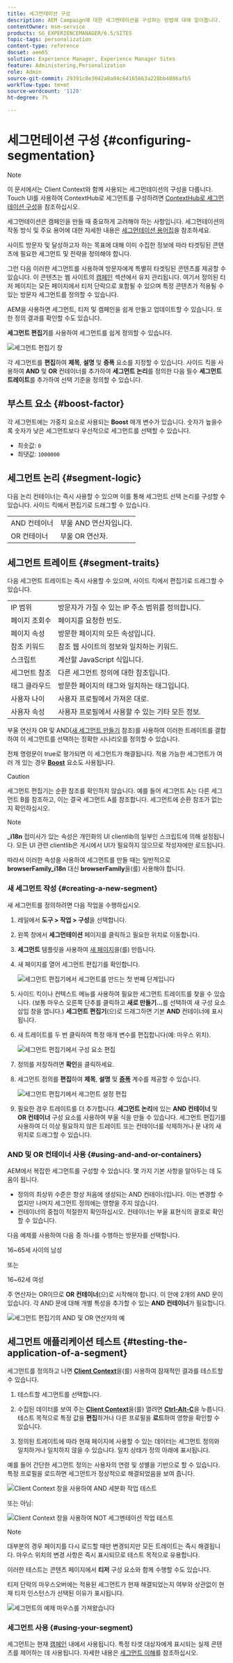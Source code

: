 ```yaml
---
title: 세그먼테이션 구성
description: AEM Campaign에 대한 세그멘테이션을 구성하는 방법에 대해 알아봅니다.
contentOwner: msm-service
products: SG_EXPERIENCEMANAGER/6.5/SITES
topic-tags: personalization
content-type: reference
docset: aem65
solution: Experience Manager, Experience Manager Sites
feature: Administering,Personalization
role: Admin
source-git-commit: 29391c8e3042a8a04c64165663a228bb4886afb5
workflow-type: tm+mt
source-wordcount: '1128'
ht-degree: 7%

---
```



# 세그먼테이션 구성 {#configuring-segmentation}

>[!NOTE]
>
>이 문서에서는 Client Context와 함께 사용되는 세그먼테이션의 구성을 다룹니다. Touch UI를 사용하여 ContextHub로 세그먼트를 구성하려면 [ContextHub로 세그먼테이션 구성](/help/sites-administering/segmentation.md)을 참조하십시오.

세그먼테이션은 캠페인을 만들 때 중요하게 고려해야 하는 사항입니다. 세그먼테이션의 작동 방식 및 주요 용어에 대한 자세한 내용은 [세그먼테이션 용어집](/help/sites-authoring/segmentation-overview.md)을 참조하세요.

사이트 방문자 및 달성하고자 하는 목표에 대해 이미 수집한 정보에 따라 타겟팅된 콘텐츠에 필요한 세그먼트 및 전략을 정의해야 합니다.

그런 다음 이러한 세그먼트를 사용하여 방문자에게 특별히 타겟팅된 콘텐츠를 제공할 수 있습니다. 이 콘텐츠는 웹 사이트의 [캠페인](/help/sites-classic-ui-authoring/classic-personalization-campaigns.md) 섹션에서 유지 관리됩니다. 여기서 정의된 티저 페이지는 모든 페이지에서 티저 단락으로 포함될 수 있으며 특정 콘텐츠가 적용될 수 있는 방문자 세그먼트를 정의할 수 있습니다.

AEM을 사용하면 세그먼트, 티저 및 캠페인을 쉽게 만들고 업데이트할 수 있습니다. 또한 정의 결과를 확인할 수도 있습니다.

**세그먼트 편집기**&#x200B;를 사용하여 세그먼트를 쉽게 정의할 수 있습니다.

![세그먼트 편집기 창](assets/segmenteditor.png)

각 세그먼트를 **편집**&#x200B;하여 **제목**, **설명** 및 **증폭** 요소를 지정할 수 있습니다. 사이드 킥을 사용하여 **AND** 및 **OR** 컨테이너를 추가하여 **세그먼트 논리**&#x200B;를 정의한 다음 필수 **세그먼트 트레이트**&#x200B;를 추가하여 선택 기준을 정의할 수 있습니다.

## 부스트 요소 {#boost-factor}

각 세그먼트에는 가중치 요소로 사용되는 **Boost** 매개 변수가 있습니다. 숫자가 높을수록 숫자가 낮은 세그먼트보다 우선적으로 세그먼트를 선택할 수 있습니다.

* 최솟값: `0`
* 최댓값: `1000000`

## 세그먼트 논리 {#segment-logic}

다음 논리 컨테이너는 즉시 사용할 수 있으며 이를 통해 세그먼트 선택 논리를 구성할 수 있습니다. 사이드 킥에서 편집기로 드래그할 수 있습니다.

<table>
 <tbody>
  <tr>
   <td> AND 컨테이너<br /> </td>
   <td> 부울 AND 연산자입니다.<br /> </td>
  </tr>
  <tr>
   <td> OR 컨테이너<br /> </td>
   <td> 부울 OR 연산자.</td>
  </tr>
 </tbody>
</table>

## 세그먼트 트레이트 {#segment-traits}

다음 세그먼트 트레이트는 즉시 사용할 수 있으며, 사이드 킥에서 편집기로 드래그할 수 있습니다.

<table>
 <tbody>
  <tr>
   <td> IP 범위<br /> </td>
   <td>방문자가 가질 수 있는 IP 주소 범위를 정의합니다.<br /> </td>
  </tr>
  <tr>
   <td> 페이지 조회수<br /> </td>
   <td>페이지를 요청한 빈도. <br /> </td>
  </tr>
  <tr>
   <td> 페이지 속성<br /> </td>
   <td>방문한 페이지의 모든 속성입니다.<br /> </td>
  </tr>
  <tr>
   <td> 참조 키워드<br /> </td>
   <td>참조 웹 사이트의 정보와 일치하는 키워드. <br /> </td>
  </tr>
  <tr>
   <td> 스크립트</td>
   <td>계산할 JavaScript 식입니다.<br /> </td>
  </tr>
  <tr>
   <td> 세그먼트 참조 <br /> </td>
   <td>다른 세그먼트 정의에 대한 참조입니다.<br /> </td>
  </tr>
  <tr>
   <td> 태그 클라우드<br /> </td>
   <td>방문한 페이지의 태그와 일치하는 태그입니다.<br /> </td>
  </tr>
  <tr>
   <td> 사용자 나이<br /> </td>
   <td>사용자 프로필에서 가져온 대로.<br /> </td>
  </tr>
  <tr>
   <td> 사용자 속성<br /> </td>
   <td>사용자 프로필에서 사용할 수 있는 기타 모든 정보. </td>
  </tr>
 </tbody>
</table>

부울 연산자 OR 및 AND([새 세그먼트 만들기](#creating-a-new-segment) 참조)를 사용하여 이러한 트레이트를 결합하여 이 세그먼트를 선택하는 정확한 시나리오를 정의할 수 있습니다.

전체 명령문이 true로 평가되면 이 세그먼트가 해결됩니다. 적용 가능한 세그먼트가 여러 개 있는 경우 **[Boost](/help/sites-administering/campaign-segmentation.md#boost-factor)** 요소도 사용됩니다.

>[!CAUTION]
>
>세그먼트 편집기는 순환 참조를 확인하지 않습니다. 예를 들어 세그먼트 A는 다른 세그먼트 B를 참조하고, 이는 결국 세그먼트 A를 참조합니다. 세그먼트에 순환 참조가 없는지 확인하십시오.

>[!NOTE]
>
>**_i18n** 접미사가 있는 속성은 개인화의 UI clientlib의 일부인 스크립트에 의해 설정됩니다. 모든 UI 관련 clientlib은 게시에서 UI가 필요하지 않으므로 작성자에만 로드됩니다.
>
>따라서 이러한 속성을 사용하여 세그먼트를 만들 때는 일반적으로 **browserFamily_i18n** 대신 **browserFamily**&#x200B;을(를) 사용해야 합니다.

### 새 세그먼트 작성 {#creating-a-new-segment}

새 세그먼트를 정의하려면 다음 작업을 수행하십시오.

1. 레일에서 **도구 > 작업 > 구성**&#x200B;을 선택합니다.
1. 왼쪽 창에서 **세그먼테이션** 페이지를 클릭하고 필요한 위치로 이동합니다.
1. **세그먼트** 템플릿을 사용하여 [새 페이지](/help/sites-authoring/editing-content.md#creatinganewpage)을(를) 만듭니다.
1. 새 페이지를 열어 세그먼트 편집기를 확인합니다.

   ![세그먼트 편집기에서 세그먼트를 만드는 첫 번째 단계입니다](assets/screen_shot_2012-02-02at101726am.png)

1. 사이드 킥이나 컨텍스트 메뉴를 사용하여 필요한 세그먼트 트레이트를 찾을 수 있습니다. (보통 마우스 오른쪽 단추를 클릭하고 **새로 만들기...**&#x200B;를 선택하여 새 구성 요소 삽입 창을 엽니다.) **세그먼트 편집기**(으)로 드래그하면 기본 **AND** 컨테이너에 표시됩니다.
1. 새 트레이트를 두 번 클릭하여 특정 매개 변수를 편집합니다(예: 마우스 위치).

   ![세그먼트 편집기에서 구성 요소 편집](assets/screen_shot_2012-02-02at103135am.png)

1. 정의를 저장하려면 **확인**&#x200B;을 클릭하세요.
1. 세그먼트 정의를 **편집**&#x200B;하여 **제목**, **설명** 및 **[증폭](#boost-factor)** 계수를 제공할 수 있습니다.

   ![세그먼트 편집기에서 세그먼트 설정 편집](assets/screen_shot_2012-02-02at103547am.png)

1. 필요한 경우 트레이트를 더 추가합니다. **세그먼트 논리**&#x200B;에 있는 **AND 컨테이너** 및 **OR 컨테이너** 구성 요소를 사용하여 부울 식을 만들 수 있습니다. 세그먼트 편집기를 사용하여 더 이상 필요하지 않은 트레이트 또는 컨테이너를 삭제하거나 문 내의 새 위치로 드래그할 수 있습니다.

### AND 및 OR 컨테이너 사용 {#using-and-and-or-containers}

AEM에서 복잡한 세그먼트를 구성할 수 있습니다. 몇 가지 기본 사항을 알아두는 데 도움이 됩니다.

* 정의의 최상위 수준은 항상 처음에 생성되는 AND 컨테이너입니다. 이는 변경할 수 없지만 나머지 세그먼트 정의에는 영향을 주지 않습니다.
* 컨테이너의 중첩이 적절한지 확인하십시오. 컨테이너는 부울 표현식의 괄호로 확인할 수 있습니다.

다음 예제를 사용하여 다음 중 하나를 수행하는 방문자를 선택합니다.

16~65세 사이의 남성

또는

16~62세 여성

주 연산자는 OR이므로 **OR 컨테이너**(으)로 시작해야 합니다. 이 안에 2개의 AND 문이 있습니다. 각 AND 문에 대해 개별 특성을 추가할 수 있는 **AND 컨테이너**&#x200B;가 필요합니다.

![세그먼트 편집기의 AND 및 OR 연산자의 예](assets/screen_shot_2012-02-02at105145am.png)

## 세그먼트 애플리케이션 테스트 {#testing-the-application-of-a-segment}

세그먼트를 정의하고 나면 **[Client Context](/help/sites-administering/client-context.md)**&#x200B;을(를) 사용하여 잠재적인 결과를 테스트할 수 있습니다.

1. 테스트할 세그먼트를 선택합니다.
1. 수집된 데이터를 보여 주는 **[Client Context](/help/sites-administering/client-context.md)**&#x200B;을(를) 열려면 **[Ctrl-Alt-C](/help/sites-authoring/page-authoring.md#keyboardshortcuts)**&#x200B;을 누릅니다. 테스트 목적으로 특정 값을 **편집**&#x200B;하거나 다른 프로필을 **로드**&#x200B;하여 영향을 확인할 수 있습니다.

1. 정의된 트레이트에 따라 현재 페이지에 사용할 수 있는 데이터는 세그먼트 정의와 일치하거나 일치하지 않을 수 있습니다. 일치 상태가 정의 아래에 표시됩니다.

예를 들어 간단한 세그먼트 정의는 사용자의 연령 및 성별을 기반으로 할 수 있습니다. 특정 프로필을 로드하면 세그먼트가 정상적으로 해결되었음을 보여 줍니다.

![Client Context 창을 사용하여 AND 세분화 작업 테스트](assets/screen_shot_2012-02-02at105926am.png)

또는 아님:

![Client Context 창을 사용하여 NOT 세그멘테이션 작업 테스트](assets/screen_shot_2012-02-02at110019am.png)

>[!NOTE]
>
>대부분의 경우 페이지를 다시 로드할 때만 변경되지만 모든 트레이트는 즉시 해결됩니다. 마우스 위치의 변경 사항은 즉시 표시되므로 테스트 목적으로 유용합니다.

이러한 테스트는 콘텐츠 페이지에서 **티저** 구성 요소와 함께 수행할 수도 있습니다.

티저 단락의 마우스오버에는 적용된 세그먼트가 현재 해결되었는지 여부와 상관없이 현재 티저 인스턴스가 선택된 이유가 표시됩니다.

![세그먼트의 예제 마우스를 가져왔습니다](assets/chlimage_1-47.png)

### 세그먼트 사용 {#using-your-segment}

세그먼트는 현재 [캠페인](/help/sites-classic-ui-authoring/classic-personalization-campaigns.md) 내에서 사용됩니다. 특정 타겟 대상자에게 표시되는 실제 콘텐츠를 제어하는 데 사용됩니다. 자세한 내용은 [세그먼트 이해](/help/sites-authoring/segmentation-overview.md)를 참조하십시오.
